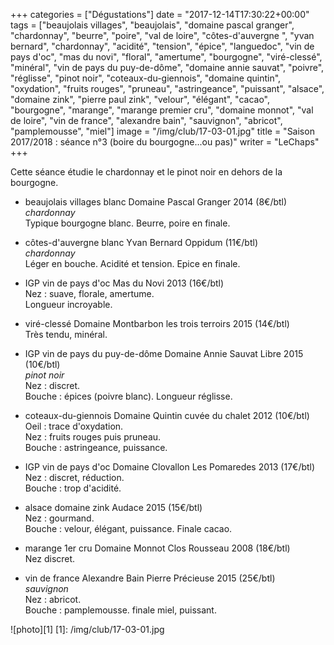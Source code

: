 +++
categories = ["Dégustations"]
date = "2017-12-14T17:30:22+00:00"
tags = ["beaujolais villages", "beaujolais", "domaine pascal granger", "chardonnay", "beurre", "poire", "val de loire", "côtes-d'auvergne ", "yvan bernard", "chardonnay", "acidité", "tension", "épice", "languedoc", "vin de pays d'oc", "mas du novi", "floral", "amertume", "bourgogne", "viré-clessé", "minéral", "vin de pays du puy-de-dôme", "domaine annie sauvat", "poivre", "réglisse", "pinot noir", "coteaux-du-giennois", "domaine quintin", "oxydation", "fruits rouges", "pruneau", "astringeance", "puissant", "alsace", "domaine zink", "pierre paul zink", "velour", "élégant", "cacao", "bourgogne", "marange", "marange premier cru", "domaine monnot", "val de loire", "vin de france", "alexandre bain", "sauvignon", "abricot", "pamplemousse", "miel"]
image = "/img/club/17-03-01.jpg"
title = "Saison 2017/2018 : séance n°3 (boire du bourgogne...ou pas)"
writer = "LeChaps"
+++

Cette séance étudie le chardonnay et le pinot noir en dehors de la bourgogne.

* beaujolais villages blanc Domaine Pascal Granger 2014 (8€/btl)  
_chardonnay_  
Typique bourgogne blanc. Beurre, poire en finale.

* côtes-d'auvergne blanc Yvan Bernard Oppidum (11€/btl)  
_chardonnay_  
Léger en bouche. Acidité et tension. Epice en finale.

* IGP vin de pays d'oc Mas du Novi 2013 (16€/btl) <i class="fa fa-plus-circle"></i>  
Nez : suave, florale, amertume.  
Longueur incroyable.

* viré-clessé Domaine Montbarbon les trois terroirs 2015 (14€/btl)  
Très tendu, minéral.

* IGP vin de pays du puy-de-dôme Domaine Annie Sauvat Libre 2015 (10€/btl) <i class="fa fa-plus-circle"></i>  
_pinot noir_  
Nez : discret.  
Bouche : épices (poivre blanc). Longueur réglisse.

* coteaux-du-giennois Domaine Quintin cuvée du chalet 2012 (10€/btl)  
Oeil : trace d'oxydation.  
Nez : fruits rouges puis pruneau.  
Bouche : astringeance, puissance.

* IGP vin de pays d'oc Domaine Clovallon Les Pomaredes 2013 (17€/btl)  
Nez : discret, réduction.  
Bouche : trop d'acidité.

* alsace domaine zink Audace 2015 (15€/btl) <i class="fa fa-plus-circle"></i> <i class="fa fa-plus-circle"></i>  
Nez : gourmand.  
Bouche : velour, élégant, puissance. Finale cacao.

* marange 1er cru Domaine Monnot Clos Rousseau 2008 (18€/btl)  
Nez discret.

* vin de france Alexandre Bain Pierre Précieuse 2015 (25€/btl)  
_sauvignon_  
Nez : abricot.  
Bouche : pamplemousse. finale miel, puissant.

![photo][1]
[1]: /img/club/17-03-01.jpg
